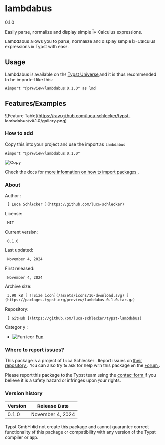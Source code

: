 #  lambdabus

0.1.0

Easily parse, normalize and display simple Î»-Calculus expressions.

Lambdabus allows you to parse, normalize and display simple Î»-Calculus
expressions in Typst with ease.

##  Usage

Lambdabus is available on the [ Typst Universe
](https://typst.app/universe/package/lambdabus/) and it is thus recommended to
be imported like this:

    
    
    #import "@preview/lambdabus:0.1.0" as lmd
    

##  Features/Examples

![Feature Table](https://raw.github.com/luca-schlecker/typst-
lambdabus/v0.1.0/gallery.png)

###  How to add

Copy this into your project and use the import as  ` lambdabus `

    
    
    #import "@preview/lambdabus:0.1.0"

![Copy](/assets/icons/16-copy.svg)

Check the docs for  [ more information on how to import packages
](https://typst.app/docs/reference/scripting/#packages) .

###  About

Author  :

     [ Luca Schlecker ](https://github.com/luca-schlecker)
License:

     MIT 
Current version:

     0.1.0 
Last updated:

     November 4, 2024 
First released:

     November 4, 2024 
Archive size:

     3.90 kB [ ![Size icon](/assets/icons/16-download.svg) ](https://packages.typst.org/preview/lambdabus-0.1.0.tar.gz)
Repository:

     [ GitHub ](https://github.com/luca-schlecker/typst-lambdabus)
Categor  y  :

    

  * ![Fun icon](/assets/icons/16-smile.svg) [ Fun ](https://typst.app/universe/search/?category=fun)

###  Where to report issues?

This  package  is a project of  Luca Schlecker  .  Report issues on  [ their
repository ](https://github.com/luca-schlecker/typst-lambdabus) .  You can
also try to ask for help with this  package  on the  [ Forum
](https://forum.typst.app) .

Please report this  package  to the Typst team using the  [ contact form
](https://typst.app/contact) if you believe it is a safety hazard or infringes
upon your rights.

###  Version history

Version  |  Release Date   
---|---  
0.1.0  |  November 4, 2024   
  
Typst GmbH did not create this  package  and cannot guarantee correct
functionality of this  package  or compatibility with any version of the Typst
compiler or app.

